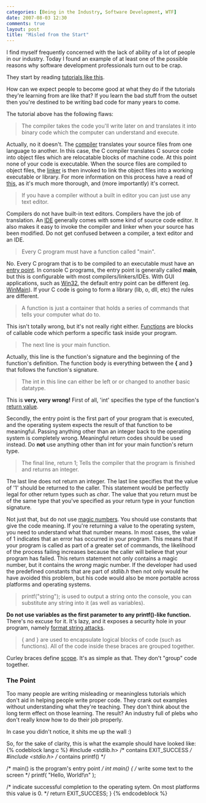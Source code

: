 ```yaml
---
categories: [Being in the Industry, Software Development, WTF]
date: 2007-08-03 12:30
comments: true
layout: post
title: "Misled from the Start"
---
```

I find myself frequently concerned with the lack of ability of a lot of people in our industry. Today I found an example of at least one of the possible reasons why software development professionals turn out to be crap.

They start by reading <a href="http://mezzoscorner.blogspot.com/2007/07/basics-your-first-program.html" title="The Basics - Your first program">tutorials like this</a>.

How can we expect people to become good at what they do if the tutorials they're learning from are like that? If you learn the bad stuff from the outset then you're destined to be writing bad code for many years to come.

<!--more-->

The tutorial above has the following flaws:
<blockquote><p>The compiler takes the code you'll write later on and translates it into binary code which the computer can understand and execute.</p></blockquote>Actually, no it doesn't. The <a href="http://en.wikipedia.org/wiki/Compiler" title="Compiler">compiler</a> translates your source files from one language to another. In this case, the C compiler translates C source code into object files which are relocatable blocks of machine code. At this point none of your code is executable. When the source files are compiled to object files, the <a href="http://en.wikipedia.org/wiki/Linker" title="Linker">linker</a> is then invoked to link the object files into a working executable or library. For more information on this process have a read of <a href="http://www.cprogramming.com/compilingandlinking.html" title="Compiling and Linking">this</a>, as it's much more thorough, and (more importantly) it's correct.
<blockquote><p>If you have a compiler without a built in editor you can just use any text editor.</p></blockquote>Compilers do not have built-in text editors. Compilers have the job of translation. An <a href="http://en.wikipedia.org/wiki/Integrated_development_environment" title="Integrated Development Environment">IDE</a> generally comes with some kind of source code editor. It also makes it easy to invoke the compiler and linker when your source has been modified. Do not get confused between a compiler, a text editor and an IDE.
<blockquote><p>Every C program must have a function called "main".</p></blockquote>No. Every C program that is to be compiled to an executable must have an <a href="http://en.wikipedia.org/wiki/Entry_point" title="Entry point">entry point</a>. In console C programs, the entry point is generally called <strong>main</strong>, but this is configurable with most compilers/linkers/IDEs. With GUI applications, such as <a href="http://en.wikipedia.org/wiki/Win32" title="Windows API">Win32</a>, the default entry point can be different (eg. <a href="http://en.wikipedia.org/wiki/WinMain" title="WinMain">WinMain</a>). If your C code is going to form a library (lib, o, dll, etc) the rules are different.
<blockquote><p>A function is just a container that holds a series of commands that tells your computer what do to.</p></blockquote>This isn't totally wrong, but it's not really right either. <a href="http://en.wikipedia.org/wiki/Function_%28computer_science%29" title="Subroutine">Functions</a> are blocks of callable code which perform a specific task inside your program.
<blockquote><p>The next line is your main function.</p></blockquote>Actually, this line is the function's signature and the beginning of the function's definition. The function body is everything between the <strong>{</strong> and <strong>}</strong> that follows the function's signature.
<blockquote><p>The int in this line can either be left or or changed to another basic datatype.</p></blockquote>This is <strong>very, very wrong!</strong> First of all, 'int' specifies the type of the function's <a href="http://en.wikipedia.org/wiki/Return_value" title="Return statement">return value</a>.

Secondly, the entry point is the first part of your program that is executed, and the operating system expects the result of that function to be meaningful. Passing anything other than an integer back to the operating system is completely wrong. Meaningful return codes should be used instead. Do <strong>not</strong> use anything other than int for your main function's return type.
<blockquote><p>The final line, return 1; Tells the compiler that the program is finished and returns an integer.</p></blockquote>The last line does not return an integer. The last line specifies that the value of '1' should be returned to the caller. This statement would be perfectly legal for other return types such as <em>char</em>. The value that you return must be of the same type that you've specified as your return type in your function signature.

Not just that, but do not use <a href="http://en.wikipedia.org/wiki/Magic_number_%28programming%29#Unnamed_Numerical_Constant" title="Unnamed Numerical Constant">magic numbers</a>. You should use constants that give the code meaning. If you're returning a value to the operating system, you need to understand what that number means. In most cases, the value of 1 indicates that an error has occurred in your program. This means that if your program is called as part of a greater set of commands, the likelihood of the process failing increases because the caller will believe that your program has failed. This return statement not only contains a magic number, but it contains the <em>wrong</em> magic number. If the developer had used the predefined constants that are part of <em>stdlib.h</em> then not only would he have avoided this problem, but his code would also be more portable across platforms and operating systems.
<blockquote><p>printf("string"); is used to output a string onto the console, you can substitute any string into it (as well as variables).</p></blockquote> <strong>Do not use variables as the first parameter to any printf()-like function.</strong> There's no excuse for it. It's lazy, and it exposes a security hole in your program, namely <a href="http://en.wikipedia.org/wiki/Format_string_attack" title="Format string attack">format string attacks</a>.
<blockquote><p>{ and } are used to encapsulate logical blocks of code (such as functions). All of the code inside these braces are grouped together.</p></blockquote> Curley braces define <a href="http://en.wikipedia.org/wiki/Scope_%28programming%29" title="Scope (programming)">scope</a>. It's as simple as that. They don't "group" code together.

<h3>The Point</h3>
Too many people are writing misleading or meaningless tutorials which don't aid in helping people write proper code. They crank out examples without understanding what they're teaching. They don't think about the long term effect on those learning. The result? An industry full of plebs who don't really know how to do their job properly.

In case you didn't notice, it shits me up the wall :)

So, for the sake of clarity, this is what the example should have looked like:
{% codeblock lang:c %}
#include <stdlib.h>  /* contains EXIT_SUCCESS */
#include <stdio.h>   /* contains printf() */

/* main() is the program's entry point */
int main()
{
  /* write some text to the screen */
  printf( "Hello, World!\n" );

  /* indicate successful completion to the
     operating sytem. On most platforms this
     value is 0. */
  return EXIT_SUCCESS;
}
{% endcodeblock %}

